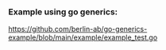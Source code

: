 ### Example using go generics:

https://github.com/berlin-ab/go-generics-example/blob/main/example/example_test.go